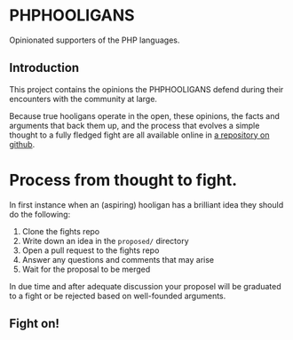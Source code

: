 # PHPHOOLIGANS

Opinionated supporters of the PHP languages.

## Introduction

This project contains the opinions the PHPHOOLIGANS defend during their
encounters with the community at large.

Because true hooligans operate in the open, these opinions, the facts and
arguments that back them up, and the process that evolves a simple thought to a
fully fledged fight are all available online in [a repository on github](https://github.com/PHPHOOLIGANS/phphooligans.github.io/).

# Process from thought to fight.

In first instance when an (aspiring) hooligan has a brilliant idea they should
do the following:

1. Clone the fights repo
2. Write down an idea in the `proposed/` directory
3. Open a pull request to the fights repo
4. Answer any questions and comments that may arise
5. Wait for the proposal to be merged

In due time and after adequate discussion your proposel will be graduated to
   a fight or be rejected based on well-founded arguments.

## Fight on!
